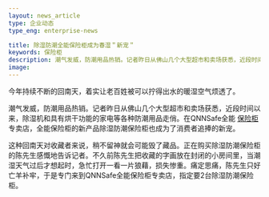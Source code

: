 ```yaml
---
layout: news_article
type: 企业动态
type_eng: enterprise-news

title: 除湿防潮全能保险柜成为春湿＂新宠＂
keywords: 保险柜
description: 潮气发威，防潮用品热销。记者昨日从佛山几个大型超市和卖场获悉，近段时间以来，除湿机和具有烘干功能的家电等各种防潮用品走俏。
image: 
---
```

今年持续不断的回南天，着实让老百姓被可以拧得出水的暖湿空气烦透了。

潮气发威，防潮用品热销。记者昨日从佛山几个大型超市和卖场获悉，近段时间以来，除湿机和具有烘干功能的家电等各种防潮用品走俏。在QNNSafe全能 [保险柜](http://www.qnn.com.cn/)专卖店，全能保险柜的新产品除湿防潮保险柜也成为了消费者追捧的新宠。

这种回南天对收藏者来说，稍不留神就会可能毁了藏品。正在购买除湿防潮保险柜的陈先生感慨地告诉记者。不久前陈先生把收藏的字画放在封闭的小房间里，当潮湿天气过后才想起时，急忙打开一看一片狼藉，损失惨重。痛定思痛，陈先生只好亡羊补牢，于是专门来到QNNSafe全能保险柜专卖店，指定要2台除湿防潮保险柜。

